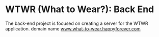 # WTWR (What to Wear?): Back End

The back-end project is focused on creating a server for the WTWR application.
domain name www.what-to-wear.happyforever.com
